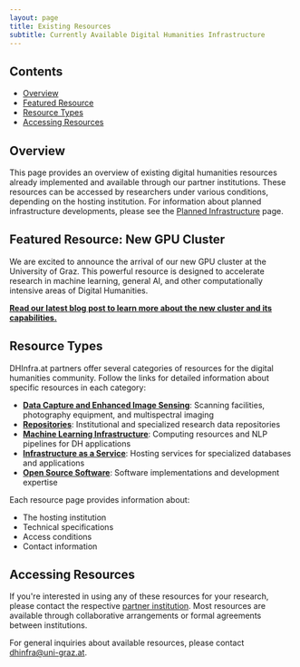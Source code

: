 ```yaml
---
layout: page
title: Existing Resources
subtitle: Currently Available Digital Humanities Infrastructure
---
```


<div class="toc">
  <h2>Contents</h2>
  <ul>
    <li><a href="#overview">Overview</a></li>
    <li><a href="#featured-resource">Featured Resource</a></li>
    <li><a href="#resource-types">Resource Types</a></li>
    <li><a href="#accessing-resources">Accessing Resources</a></li>
  </ul>
</div>

<h2 id="overview">Overview</h2>

This page provides an overview of existing digital humanities resources already implemented and available through our partner institutions. These resources can be accessed by researchers under various conditions, depending on the hosting institution. For information about planned infrastructure developments, please see the [Planned Infrastructure](/infrastructure) page.

<h2 id="featured-resource">Featured Resource: New GPU Cluster</h2>

We are excited to announce the arrival of our new GPU cluster at the University of Graz. This powerful resource is designed to accelerate research in machine learning, general AI, and other computationally intensive areas of Digital Humanities.

**[Read our latest blog post to learn more about the new cluster and its capabilities.](/2025-08-28-graz-gpu-cluster-install/)**

<h2 id="resource-types">Resource Types</h2>

DHInfra.at partners offer several categories of resources for the digital humanities community. Follow the links for detailed information about specific resources in each category:

- **[Data Capture and Enhanced Image Sensing](/capture)**: Scanning facilities, photography equipment, and multispectral imaging
- **[Repositories](/repos)**: Institutional and specialized research data repositories
- **[Machine Learning Infrastructure](/ml)**: Computing resources and NLP pipelines for DH applications
- **[Infrastructure as a Service](/iaas)**: Hosting services for specialized databases and applications
- **[Open Source Software](/foss)**: Software implementations and development expertise

Each resource page provides information about:
- The hosting institution
- Technical specifications
- Access conditions
- Contact information

<h2 id="accessing-resources">Accessing Resources</h2>

If you're interested in using any of these resources for your research, please contact the respective [partner institution](/partners). Most resources are available through collaborative arrangements or formal agreements between institutions.

For general inquiries about available resources, please contact [dhinfra@uni-graz.at](mailto:dhinfra@uni-graz.at).

